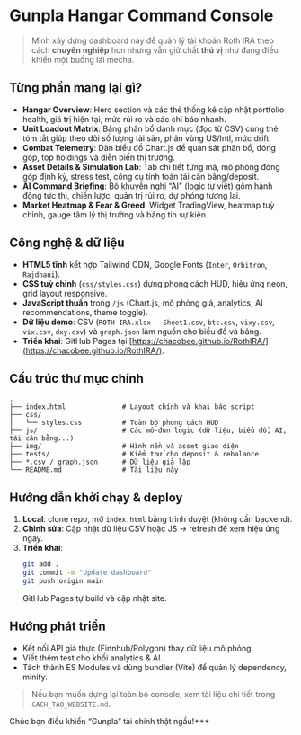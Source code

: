 # Gunpla Hangar Command Console

> Mình xây dựng dashboard này để quản lý tài khoản Roth IRA theo cách **chuyên nghiệp** hơn nhưng vẫn giữ chất **thú vị** như đang điều khiển một buồng lái mecha.

## Từng phần mang lại gì?
- **Hangar Overview**: Hero section và các thẻ thống kê cập nhật portfolio health, giá trị hiện tại, mức rủi ro và các chỉ báo nhanh.
- **Unit Loadout Matrix**: Bảng phân bổ danh mục (đọc từ CSV) cùng thẻ tóm tắt giúp theo dõi số lượng tài sản, phân vùng US/Intl, mức drift.
- **Combat Telemetry**: Dàn biểu đồ Chart.js để quan sát phân bổ, đóng góp, top holdings và diễn biến thị trường.
- **Asset Details & Simulation Lab**: Tab chi tiết từng mã, mô phỏng đóng góp định kỳ, stress test, công cụ tính toán tái cân bằng/deposit.
- **AI Command Briefing**: Bộ khuyến nghị “AI” (logic tự viết) gồm hành động tức thì, chiến lược, quản trị rủi ro, dự phóng tương lai.
- **Market Heatmap & Fear & Greed**: Widget TradingView, heatmap tuỳ chỉnh, gauge tâm lý thị trường và bảng tin sự kiện.

## Công nghệ & dữ liệu
- **HTML5 tĩnh** kết hợp Tailwind CDN, Google Fonts (`Inter`, `Orbitron`, `Rajdhani`).
- **CSS tuỳ chỉnh** (`css/styles.css`) dựng phong cách HUD, hiệu ứng neon, grid layout responsive.
- **JavaScript thuần** trong `/js` (Chart.js, mô phỏng giá, analytics, AI recommendations, theme toggle).
- **Dữ liệu demo**: CSV (`ROTH IRA.xlsx - Sheet1.csv`, `btc.csv`, `vixy.csv`, `vix.csv`, `dxy.csv`) và `graph.json` làm nguồn cho biểu đồ và bảng.
- **Triển khai**: GitHub Pages tại [https://chacobee.github.io/RothIRA/](https://chacobee.github.io/RothIRA/).

## Cấu trúc thư mục chính
```
.
├── index.html              # Layout chính và khai báo script
├── css/
│   └── styles.css          # Toàn bộ phong cách HUD
├── js/                     # Các mô-đun logic (dữ liệu, biểu đồ, AI, tái cân bằng...)
├── img/                    # Hình nền và asset giao diện
├── tests/                  # Kiểm thử cho deposit & rebalance
├── *.csv / graph.json      # Dữ liệu giả lập
└── README.md               # Tài liệu này
```

## Hướng dẫn khởi chạy & deploy
1. **Local**: clone repo, mở `index.html` bằng trình duyệt (không cần backend).
2. **Chỉnh sửa**: Cập nhật dữ liệu CSV hoặc JS → refresh để xem hiệu ứng ngay.
3. **Triển khai**:
   ```bash
   git add .
   git commit -m "Update dashboard"
   git push origin main
   ```
   GitHub Pages tự build và cập nhật site.

## Hướng phát triển
- Kết nối API giá thực (Finnhub/Polygon) thay dữ liệu mô phỏng.
- Viết thêm test cho khối analytics & AI.
- Tách thành ES Modules và dùng bundler (Vite) để quản lý dependency, minify.

> Nếu bạn muốn dựng lại toàn bộ console, xem tài liệu chi tiết trong `CACH_TAO_WEBSITE.md`.

Chúc bạn điều khiển “Gunpla” tài chính thật ngầu!***
